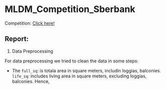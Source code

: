 # MLDM_Competition_Sberbank

Competition: [Click here!](https://www.kaggle.com/c/sberbank-russian-housing-market)

## Report:

 1. Data Preprocessing
 
  For data preprocessing we tried to clean the data in some steps:
  * The `full_sq`: is totala area in square meters, includin loggias, balconies. `life_sq`: includes living area in square meters, excluding loggias, balconies. Hence, 
  

